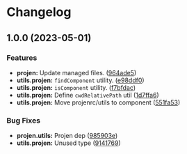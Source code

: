 # Changelog

## 1.0.0 (2023-05-01)


### Features

* **projen:** Update managed files. ([964ade5](https://github.com/ArroyoDev-LLC/components/commit/964ade56809db26a69c569eab4d3520cdb30c93f))
* **utils.projen:** `findComponent` utility. ([e98ddf0](https://github.com/ArroyoDev-LLC/components/commit/e98ddf0fc23db285af797fbf58fa9f782954af58))
* **utils.projen:** `isComponent` utility. ([f7bfdac](https://github.com/ArroyoDev-LLC/components/commit/f7bfdac6148b64074d9bff23685890878e2044c0))
* **utils.projen:** Define `cwdRelativePath` util ([1d7ffa6](https://github.com/ArroyoDev-LLC/components/commit/1d7ffa6c56f5ff715c5948648a1b52eb5907f8ce))
* **utils.projen:** Move projenrc/utils to component ([551fa53](https://github.com/ArroyoDev-LLC/components/commit/551fa537daa9996218b2b4244418c43e0c514188))


### Bug Fixes

* **projen.utils:** Projen dep ([985903e](https://github.com/ArroyoDev-LLC/components/commit/985903e317c01933f64c7169cb732d69940a1101))
* **utils.projen:** Unused type ([9141769](https://github.com/ArroyoDev-LLC/components/commit/91417699cfbdf16c57fcfb2caea522bc4ece785d))
